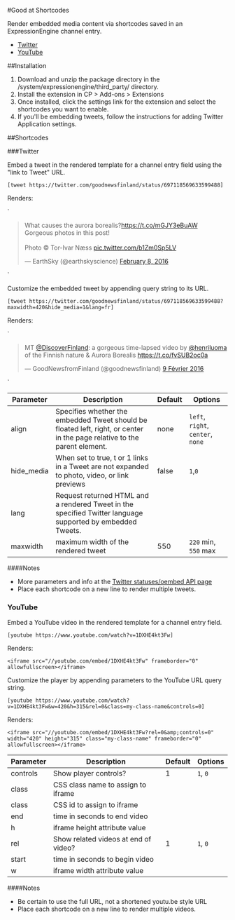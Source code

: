 #Good at Shortcodes

Render embedded media content via shortcodes saved in an ExpressionEngine channel entry.

- [Twitter](#twitter)
- [YouTube](#youtube)


##Installation

1. Download and unzip the package directory in the /system/expressionengine/third_party/ directory. 
2. Install the extension in CP > Add-ons > Extensions
3. Once installed, click the settings link for the extension and select the shortcodes you want to enable.
4. If you'll be embedding tweets, follow the instructions for adding Twitter Application settings. 

##Shortcodes

###Twitter

Embed a tweet in the rendered template for a channel entry field using the "link to Tweet" URL.

`[tweet https://twitter.com/goodnewsfinland/status/697118569633599488]`

Renders:

`<blockquote class="twitter-tweet" data-width="420"><p lang="en" dir="ltr">What causes the aurora borealis?<a href="https://t.co/mGJY3eBuAW">https://t.co/mGJY3eBuAW</a><br>Gorgeous photos in this post!<br><br>Photo © Tor-Ivar Næss <a href="https://t.co/b1Zm0Sp5LV">pic.twitter.com/b1Zm0Sp5LV</a></p>&mdash; EarthSky (@earthskyscience) <a href="https://twitter.com/earthskyscience/status/696755554300071937">February 8, 2016</a></blockquote>
<script async src="//platform.twitter.com/widgets.js" charset="utf-8"></script>`

Customize the embedded tweet by appending query string to its URL.

`[tweet https://twitter.com/goodnewsfinland/status/697118569633599488?maxwidth=420&hide_media=1&lang=fr]`

Renders:

`<blockquote class="twitter-tweet" data-cards="hidden" data-width="420" data-lang="fr"><p lang="en" dir="ltr">MT <a href="https://twitter.com/DiscoverFinland">@DiscoverFinland</a>: a gorgeous time-lapsed video by <a href="https://twitter.com/henriluoma">@henriluoma</a> of the Finnish nature &amp; Aurora Borealis <a href="https://t.co/fvSUB2oc0a">https://t.co/fvSUB2oc0a</a></p>&mdash; GoodNewsfromFinland (@goodnewsfinland) <a href="https://twitter.com/goodnewsfinland/status/697118569633599488">9 Février 2016</a></blockquote>
<script async src="//platform.twitter.com/widgets.js" charset="utf-8"></script>`

| Parameter | Description |Default|Options
| --- | --- | --- | --- |
| align | Specifies whether the embedded Tweet should be floated left, right, or center in the page relative to the parent element. | none | `left`, `right`, `center`, `none`
| hide_media | When set to true, t or 1 links in a Tweet are not expanded to photo, video, or link previews | false | `1`,`0`
| lang | Request returned HTML and a rendered Tweet in the specified Twitter language supported by embedded Tweets. | |
| maxwidth | maximum width of the rendered tweet  | 550 | `220` min, `550` max


####Notes
- More parameters and info at the [Twitter statuses/oembed API page](https://dev.twitter.com/rest/reference/get/statuses/oembed)
- Place each shortcode on a new line to render multiple tweets.

### YouTube

Embed a YouTube video in the rendered template for a channel entry field.

`[youtube https://www.youtube.com/watch?v=1DXHE4kt3Fw]`

Renders: 

`<iframe src="//youtube.com/embed/1DXHE4kt3Fw" frameborder="0" allowfullscreen></iframe>`

Customize the player by appending parameters to the YouTube URL query string.

`[youtube https://www.youtube.com/watch?v=1DXHE4kt3Fw&w=420&h=315&rel=0&class=my-class-name&controls=0]`

Renders:

`<iframe src="//youtube.com/embed/1DXHE4kt3Fw?rel=0&amp;controls=0" width="420" height="315" class="my-class-name" frameborder="0" allowfullscreen></iframe>`

| Parameter | Description |Default|Options
| --- | --- | --- | --- |
| controls | Show player controls? | 1 | `1`, `0`
| class | CSS class name to assign to iframe | | 
| class | CSS id to assign to iframe |  | 
| end | time in seconds to end video|  | 
| h | iframe height attribute value |  | 
| rel | Show related videos at end of video? | 1 | `1`, `0`
| start | time in seconds to begin video|  | 
| w | iframe width attribute value |  | 

####Notes
- Be certain to use the full URL, not a shortened youtu.be style URL
- Place each shortcode on a new line to render multiple videos.

